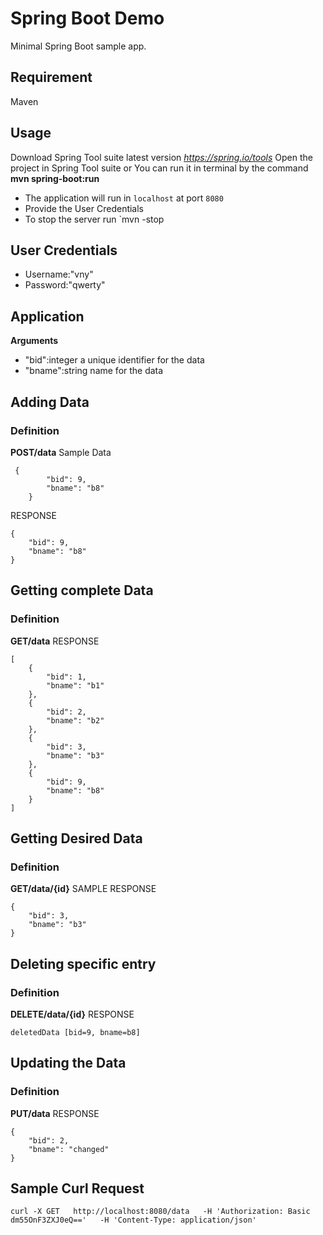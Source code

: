 # Spring Boot Demo
Minimal Spring Boot sample app.

## Requirement
Maven

## Usage
Download Spring Tool suite latest version
 *https://spring.io/tools*
Open the project in Spring Tool suite
    or
You can run it in terminal by the command **mvn spring-boot:run** 
- The application will run in `localhost` at port `8080`
- Provide the User Credentials
- To stop the server run `mvn -stop
## User Credentials
- Username:"vny"
- Password:"qwerty"

## Application
**Arguments**
- "bid":integer a unique identifier for the data
- "bname":string name for the data

## Adding Data
### Definition
**POST/data**
Sample Data
```
 {
        "bid": 9,
        "bname": "b8"
    }
```
RESPONSE
```
{
    "bid": 9,
    "bname": "b8"
}
```
## Getting complete Data
### Definition
**GET/data**
RESPONSE
```
[
    {
        "bid": 1,
        "bname": "b1"
    },
    {
        "bid": 2,
        "bname": "b2"
    },
    {
        "bid": 3,
        "bname": "b3"
    },
    {
        "bid": 9,
        "bname": "b8"
    }
]
```

## Getting Desired Data
### Definition
**GET/data/{id}**
SAMPLE RESPONSE 
```
{
    "bid": 3,
    "bname": "b3"
}
```
## Deleting specific entry
### Definition
**DELETE/data/{id}**
RESPONSE
```
deletedData [bid=9, bname=b8]
```
## Updating the Data
### Definition
**PUT/data**
RESPONSE
```
{
    "bid": 2,
    "bname": "changed"
}
```
## Sample Curl Request
```
curl -X GET   http://localhost:8080/data   -H 'Authorization: Basic dm55OnF3ZXJ0eQ=='   -H 'Content-Type: application/json' 
```
